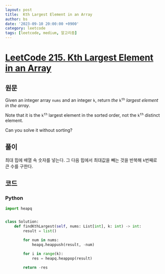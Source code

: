```yaml
---
layout: post
title:  Kth Largest Element in an Array
author: bs
date: '2023-09-10 20:00:00 +0900'
category: leetcode
tags: [leetcode, medium, 알고리즘]
---
```


# [LeetCode 215. Kth Largest Element in an Array](https://leetcode.com/problems/kth-largest-element-in-an-array/)

## 원문
Given an integer array `nums` and an integer `k`, return *the* <code>k<sup>th</sup></code> *largest element in the array*.

Note that it is the <code>k<sup>th</sup></code> largest element in the sorted order, not the <code>k<sup>th</sup></code> distinct element.

Can you solve it without sorting?

## 풀이
최대 힙에 배열 속 숫자를 넣는다. 그 다음 힙에서 최대값을 빼는 것을 반복해 `k`번째로 큰 수를 구한다.

## 코드
### Python
```python
import heapq


class Solution:
    def findKthLargest(self, nums: List[int], k: int) -> int:
        result = list()

        for num in nums:
            heapq.heappush(result, -num)

        for i in range(k):
            res = heapq.heappop(result)

        return -res
```
